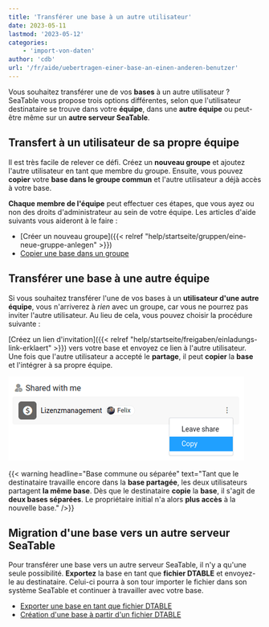 ```yaml
---
title: 'Transférer une base à un autre utilisateur'
date: 2023-05-11
lastmod: '2023-05-12'
categories:
    - 'import-von-daten'
author: 'cdb'
url: '/fr/aide/uebertragen-einer-base-an-einen-anderen-benutzer'
---
```


Vous souhaitez transférer une de vos **bases** à un autre utilisateur ? SeaTable vous propose trois options différentes, selon que l'utilisateur destinataire se trouve dans votre **équipe**, dans une **autre équipe** ou peut-être même sur un **autre serveur SeaTable**.

## Transfert à un utilisateur de sa propre équipe

Il est très facile de relever ce défi. Créez un **nouveau groupe** et ajoutez l'autre utilisateur en tant que membre du groupe. Ensuite, vous pouvez **copier** votre **base dans le groupe commun** et l'autre utilisateur a déjà accès à votre base.

**Chaque membre de l'équipe** peut effectuer ces étapes, que vous ayez ou non des droits d'administrateur au sein de votre équipe. Les articles d'aide suivants vous aideront à le faire :

- [Créer un nouveau groupe]({{< relref "help/startseite/gruppen/eine-neue-gruppe-anlegen" >}})
- [Copier une base dans un groupe](https://seatable.io/fr/docs/arbeiten-mit-bases/eine-base-in-eine-gruppe-kopieren/)

## Transférer une base à une autre équipe

Si vous souhaitez transférer l'une de vos bases à un **utilisateur d'une autre équipe**, vous n'arriverez à _rien_ avec un groupe, car vous ne pourrez pas inviter l'autre utilisateur. Au lieu de cela, vous pouvez choisir la procédure suivante :

[Créez un lien d'invitation]({{< relref "help/startseite/freigaben/einladungs-link-erklaert" >}}) vers votre base et envoyez ce lien à l'autre utilisateur. Une fois que l'autre utilisateur a accepté le **partage**, il peut **copier** la **base** et l'intégrer à sa propre équipe.

![Transférer la base par lien d'invitation](images/copy-shared-base.png)

{{< warning  headline="Base commune ou séparée"  text="Tant que le destinataire travaille encore dans la **base partagée**, les deux utilisateurs partagent **la même base**. Dès que le destinataire **copie** la **base**, il s'agit de **deux bases séparées**. Le propriétaire initial n'a alors **plus accès** à la nouvelle base." />}}

## Migration d'une base vers un autre serveur SeaTable

Pour transférer une base vers un autre serveur SeaTable, il n'y a qu'une seule possibilité. **Exportez** la base en tant que **fichier DTABLE** et envoyez-le au destinataire. Celui-ci pourra à son tour importer le fichier dans son système SeaTable et continuer à travailler avec votre base.

- [Exporter une base en tant que fichier DTABLE](https://seatable.io/fr/docs/import-von-daten/speichern-einer-base-als-dtable-datei/)
- [Création d'une base à partir d'un fichier DTABLE](https://seatable.io/fr/docs/import-von-daten/erstellen-einer-base-aus-einer-dtable-datei/)
